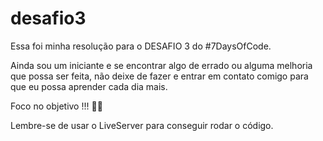 # desafio3
Essa foi minha resolução para o DESAFIO 3 do #7DaysOfCode.

Ainda sou um iniciante e se encontrar algo de errado ou alguma melhoria que possa ser feita, não deixe de fazer e entrar em contato comigo para que eu possa aprender cada dia mais.

Foco no objetivo !!! 💢💥

Lembre-se de usar o LiveServer para conseguir rodar o código.